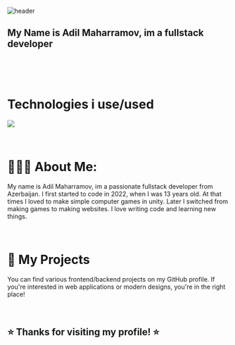![header](https://capsule-render.vercel.app/api?type=wave&color=auto&height=300&section=header&text=Hello&fontSize=90)
## My Name is Adil Maharramov, im a fullstack developer
<br/>
<br/>
<br/>

# Technologies i use/used
[![](https://skillicons.dev/icons?i=react,py,npm,mysql,js,html,git,django,css,tailwind,postgres)](https://skillicons.dev)
<br/>
<br/>
<br/>


# 👨🏻‍💼 About Me:

My name is Adil Maharramov, im a passionate fullstack developer from Azerbaijan. I first started to code in 2022, when I was 13 years old. At that times I loved to make simple computer games in unity. Later I switched from making games to making websites. I love writing code and learning new things.
<br/>
<br/>
<br/>


# 🚀 My Projects
You can find various frontend/backend projects on my GitHub profile. If you're interested in web applications or modern designs, you're in the right place!
<br/>
<br/>
<br/>


## ⭐ Thanks for visiting my profile! ⭐
